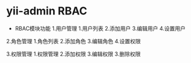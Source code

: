 # yii-admin RBAC

* RBAC模块功能
1.用户管理
  1.用户列表
  2.添加用户
  3.编辑用户
  4.设置用户

2.角色管理
  1.角色列表
  2.添加角色
  3.编辑角色
  4.设置权限
  
3.权限管理
  1.权限管理
  2.添加权限
  3.编辑权限
  3.删除权限